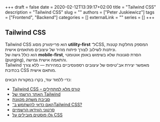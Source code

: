 +++
draft = false
date = 2020-02-12T13:39:17+02:00
title = "Tailwind CSS"
description = "Tailwind CSS"
slug = ""
authors = ["Peter Juskiewicz"]
tags = ["Frontend", "Backend"]
categories = []
externalLink = ""
series = []
+++

## Tailwind CSS

Tailwind CSS הוא פריימוורק מסוג **utility-first** ל־CSS, המספק מחלקות קטנות וניתנות לשילוב לצורך פיתוח מהיר של עיצובים מותאמים אישית.  
הוא כולל גישה של **mobile-first**, הסרת סגנונות שלא בשימוש באופן אוטומטי (purging), והתאמה אישית גמישה.  
Tailwind מאפשר יצירת אב־טיפוס של עיצובים רספונסיביים במהירות — ללא צורך בכתיבת CSS מותאם אישית.

כדי ללמוד עוד, בקרו במקורות הבאים:

- [Tailwind CSS – קורס מלא למתחילים](https://www.youtube.com/watch?v=lCxcTsOHrjo)
- [האתר הרשמי של Tailwind](https://tailwindcss.com/)
- [סביבת משחק מקוונת](https://play.tailwindcss.com/)
- [האם כדאי להשתמש ב־Tailwind CSS?](https://www.youtube.com/watch?v=hdGsFpZ0J2E)
- [סרטוני הווידאו הרשמיים](https://www.youtube.com/c/TailwindLabs/videos)
- [גלו פוסטים מובילים על CSS](https://app.daily.dev/tags/css?ref=roadmapsh)
